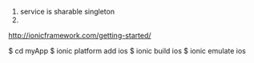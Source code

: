 1. service is sharable singleton
2. 

http://ionicframework.com/getting-started/ 

$ cd myApp
$ ionic platform add ios
$ ionic build ios
$ ionic emulate ios